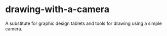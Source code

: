 # drawing-with-a-camera
A substitute for graphic design tablets and tools for drawing using a simple camera.
